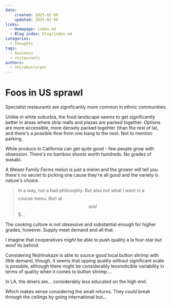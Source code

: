 ```yaml
---
date:
    created: 2025-02-06
    updated: 2025-02-06
links:
  - Homepage: index.md
  - Blog index: blog/index.md
categories:
  - thoughts
tags:
  - business
  - restaurants
authors:
  - shirakoslurper
---
```


# Foos in US sprawl
Specialist restaurants are significantly more common in ethnic communities.

Unlike in white suburbia, the food landscape seems to get significantly better in areas where strip malls and plazas are packed together. Options are more accessible, more densely packed togehter (than the rest of la), and there's a possible flow from one bang to the next. Not to mention parking.

While produce in California can get quite good - few people grow with obsession. There's no bamboo shoots worth hundreds. No grades of wasabi.

A Weiser Family Farms melon is just a melon and the grower will tell you there's no secret to picking one cause they're all good and the variety is nature's choice.

> In a way, not a bad philosophy. But also not what I want in a $$$$ course menu. But! at $$ and $$$...

The cooking culture is not obsessive and substantial enough for higher grades, however. Supply meet demand and all that.

I imagine that cooperatives *might* be able to push quality a la four-star but woof its behind.

Considering Nishinokaze is able to source good local button shrimp with little demand, though, it seems that upping quality without significant scale is possible, although there might be considerably lessnoticible variability in terms of quality when it comes to button shrimp....

In LA, the diners are...
considerably less educated on the high end.

Which makes sense considering the small returns.
They *could* break through the ceilings by going international but...



